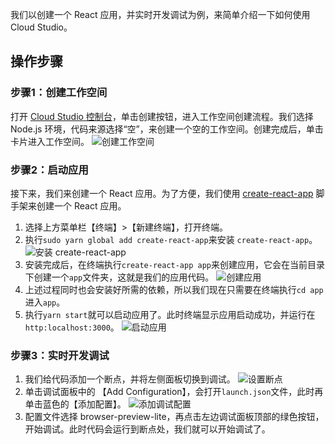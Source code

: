 我们以创建一个 React 应用，并实时开发调试为例，来简单介绍一下如何使用 Cloud Studio。
## 操作步骤
### 步骤1：创建工作空间
打开 [Cloud Studio 控制台](https://console.cloud.tencent.com/cloudstudio)，单击创建按钮，进入工作空间创建流程。我们选择 Node.js 环境，代码来源选择“空”，来创建一个空的工作空间。创建完成后，单击卡片进入工作空间。
![创建工作空间](https://main.qcloudimg.com/raw/055661203ff9e6566d631a1b65316204.jpg)

### 步骤2：启动应用
接下来，我们来创建一个 React 应用。为了方便，我们使用 [create-react-app](https://github.com/facebook/create-react-app) 脚手架来创建一个 React 应用。
1. 选择上方菜单栏【终端】>【新建终端】，打开终端。
2. 执行`sudo yarn global add create-react-app`来安装 `create-react-app`。
![安装 create-react-app](https://main.qcloudimg.com/raw/5eddcd74920a6c806507c0b0445baf64.jpg)
2. 安装完成后，在终端执行`create-react-app app`来创建应用，它会在当前目录下创建一个`app`文件夹，这就是我们的应用代码。
![创建应用](https://main.qcloudimg.com/raw/099aaf6b12fdf3457f5dd1eff77401a1.jpg)
3. 上述过程同时也会安装好所需的依赖，所以我们现在只需要在终端执行`cd app`进入`app`。
4. 执行`yarn start`就可以启动应用了。此时终端显示应用启动成功，并运行在`http:localhost:3000`。
![启动应用](https://main.qcloudimg.com/raw/19902265f2f1ae76eb8b5ddefd2595c7.jpg)

### 步骤3：实时开发调试
1. 我们给代码添加一个断点，并将左侧面板切换到调试。
![设置断点](https://main.qcloudimg.com/raw/413dded6bed8873f9c36d9fff78d0a64.jpg)
2. 单击调试面板中的 【Add Configuration】，会打开`launch.json`文件，此时再单击蓝色的【添加配置】。
![添加调试配置](https://main.qcloudimg.com/raw/b46ea02b709a9e931c4be5b853c64b20.png)
3. 配置文件选择 browser-preview-lite，再点击左边调试面板顶部的绿色按钮，开始调试。此时代码会运行到断点处，我们就可以开始调试了。
